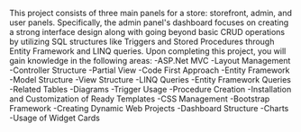 This project consists of three main panels for a store: storefront, admin, and user panels. Specifically, the admin panel's dashboard focuses on creating a strong interface design along with going beyond basic 
CRUD operations by utilizing SQL structures like Triggers and Stored Procedures through Entity Framework and LINQ queries. Upon completing this project, you will gain knowledge in the following areas:
-ASP.Net MVC
-Layout Management
-Controller Structure
-Partial View
-Code First Approach
-Entity Framework
-Model Structure
-View Structure
-LINQ Queries
-Entity Framework Queries
-Related Tables
-Diagrams
-Trigger Usage
-Procedure Creation
-Installation and Customization of Ready Templates
-CSS Management
-Bootstrap Framework
-Creating Dynamic Web Projects
-Dashboard Structure
-Charts
-Usage of Widget Cards






